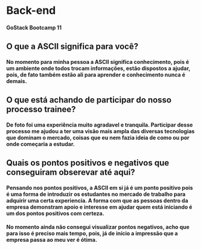 # Back-end

####   GoStack Bootcamp 11

## O que a ASCII significa para você?
#### No momento para minha pessoa a ASCII significa conhecimento, pois é um ambiente onde todos trocam informações, estão dispostos a ajudar, pois, de fato também estão ali para aprender e conhecimento nunca é demais.

## O que está achando de participar do nosso processo trainee?
#### De foto foi uma experiência muito agradavel e tranquila. Participar desse processo me ajudou a ter uma visão mais ampla das diversas tecnologias que dominam o mercado, coisas que eu nem fazia ideia de como ou por onde começaria a estudar.

## Quais os pontos positivos e negativos que conseguiram obserevar até aqui?
#### Pensando nos pontos positivos, a ASCII em si já é um ponto positivo pois é uma forma de introduzir os estudantes no mercado de trabalho para adquirir uma certa experiencia. A forma com que as pessoas dentro da empresa demonstram apoio e interesse em ajudar quem está iniciando é um dos pontos positivos com certeza.

#### No momento ainda não consegui visualizar pontos negativos, acho que para isso é preciso mais tempo, pois, já de início a impressão que a empresa passa ao meu ver é ótima.


 
